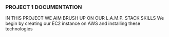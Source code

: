 ### PROJECT 1 DOCUMENTATION
IN THIS PROJECT WE AIM BRUSH UP ON OUR L.A.M.P. STACK SKILLS
We begin by creating our EC2 instance on AWS and installing these technologies

